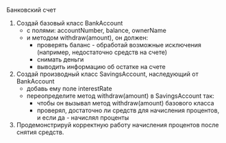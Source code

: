 Банковский счет

1. Создай базовый класс BankAccount 
   - с полями: accountNumber, balance, ownerName
   - и методом withdraw(amount), он должен:
     - проверять баланс - обработай возможные исключения (например, недостаточно средств на счете)
     - снимать деньги
     - выводить информацию об остатке на счете
2. Создай производный класс SavingsAccount, наследующий от BankAccount
   - добавь ему поле interestRate 
   - переопределите метод withdraw(amount) в SavingsAccount так:
     - чтобы он вызывал метод withdraw(amount) базового класса 
     - проверял, достаточно ли средств для начисления процентов, и если да - начислял проценты
3. Продемонстрируй корректную работу начисления процентов после снятия средств.